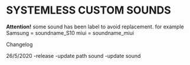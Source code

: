 # SYSTEMLESS CUSTOM SOUNDS

**Attention!** some sound has been label to avoid replacement. for example
Samsung = soundname_S10
miui = soundname_miui

Changelog 

26/5/2020
-release
 -update path sound
 -update sound
